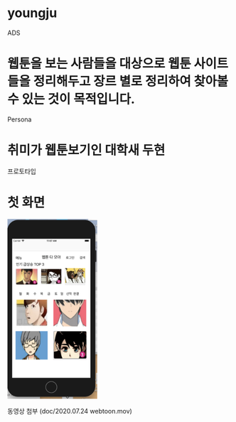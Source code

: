 # youngju

ADS
# 웹툰을 보는 사람들을 대상으로 웹툰 사이트들을 정리해두고 장르 별로 정리하여 찾아볼 수 있는 것이 목적입니다.

Persona
# 취미가 웹툰보기인 대학새 두현

프로토타입
# 첫 화면
<img src = "doc/image01.png" width="40%" heigh="30%">

동영상 첨부
(doc/2020.07.24 webtoon.mov)







